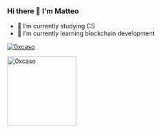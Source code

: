 ### Hi there 👋 I'm Matteo

- 🔭 I’m currently studying CS
- 🌱 I’m currently learning blockchain development

<p align="left"> <a href="https://twitter.com/0xcaos" target="blank"><img src="https://img.shields.io/twitter/follow/0xcaso?logo=twitter&style=for-the-badge" alt="0xcaso" /></a> </p>

<!--<img height="160em" align="left" src="https://github-readme-stats.vercel.app/api/top-langs?username=0xcaso&show_icons=true&locale=en&layout=compact&theme=dracula" alt="0xcaso" />-->
<img height="160em" align="center" src="https://github-readme-stats.vercel.app/api?username=0xcaso&show_icons=true&locale=en&count_private=true&theme=dracula" alt="0xcaso" />
